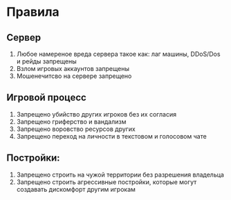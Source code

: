# Правила
## Сервер
1. Любое намереное вреда сервера такое как: лаг машины, DDoS/Dos и рейды запрещены
2. Взлом игровых аккаунтов запрещены
3. Мошенечитсво на сервере запрещено
## Игровой процесс
1. Запрещено убийство других игроков без их согласия
2. Запрещено гриферство и вандализм
4. Запрещено воровство ресурсов других
5. Запрещено переход на личности в текстовом и голосовом чате
## Постройки:
1. Запрещено строить на чужой территории без разрешения владельца
2. Запрещено строить агрессивные постройки, которые могут создавать дискомфорт другим игрокам

